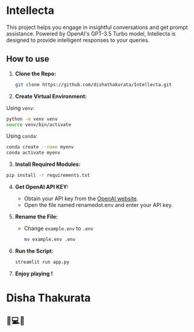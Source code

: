 # Intellecta

This project helps you engage in insightful conversations and get prompt assistance. Powered by OpenAI's GPT-3.5 Turbo model, Intellecta is designed to provide intelligent responses to your queries.

## How to use

1. **Clone the Repo:**

   ```bash
   git clone https://github.com/dishathakurata/Intellecta.git
   ```

2. **Create Virtual Environment:**

  Using `venv`:
  ```bash
  python -m venv venv
  source venv/bin/activate
  ```

  Using `conda`:
  ```bash
  conda create --name myenv
  conda activate myenv
  ```
3. **Install Required Modules:**

  ```bash
  pip install -r requirements.txt
  ```

4. **Get OpenAI API KEY:**

   - Obtain your API key from the [OpenAI website](https://platform.openai.com/).
   - Open the file named renamedot.env and enter your API key.

5. **Rename the File:**

   - Change `example.env` to `.env`
     ```bash
     mv example.env .env
     ```
6. **Run the Script:**

    ```bash
    streamlit run app.py
     ```

7. **Enjoy playing !**

# Disha Thakurata
## 🖤💻💚

